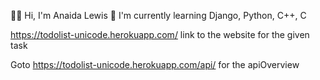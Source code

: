 👋🏻 Hi, I'm Anaida Lewis
🌱 I'm currently learning Django, Python, C++, C

https://todolist-unicode.herokuapp.com/
link to the website for the given task

Goto https://todolist-unicode.herokuapp.com/api/ for the apiOverview
